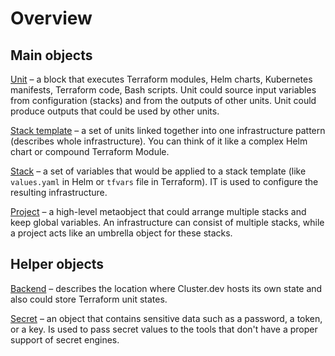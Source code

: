 # Overview

## Main objects

[Unit](https://docs.cluster.dev/units-overview/) – a block that executes Terraform modules, Helm charts, Kubernetes manifests, Terraform code, Bash scripts. Unit could source input variables from configuration (stacks) and from the outputs of other units. Unit could produce outputs that could be used by other units.

[Stack template](https://docs.cluster.dev/stack-templates-overview/) – a set of units linked together into one infrastructure pattern (describes whole infrastructure). You can think of it like a complex Helm chart or compound Terraform Module.

[Stack](https://docs.cluster.dev/structure-stack/) – a set of variables that would be applied to a stack template (like `values.yaml` in Helm or `tfvars` file in Terraform). IT is used to configure the resulting infrastructure.

[Project](https://docs.cluster.dev/structure-project/) – a high-level metaobject that could arrange multiple stacks and keep global variables. An infrastructure can consist of multiple stacks, while a project acts like an umbrella object for these stacks.

## Helper objects

[Backend](https://docs.cluster.dev/structure-backend/) – describes the location where Cluster.dev hosts its own state and also could store Terraform unit states.
  
[Secret](https://docs.cluster.dev/structure-secrets/) – an object that contains sensitive data such as a password, a token, or a key. Is used to pass secret values to the tools that don't have a proper support of secret engines.



